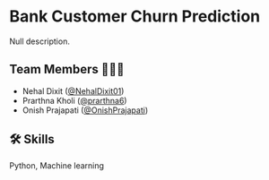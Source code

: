 
# Bank Customer Churn Prediction


Null  description.


## Team Members 🧑🏻‍💻

- Nehal Dixit ([@NehalDixit01](https://github.com/NehalDixit01))
- Prarthna Kholi ([@prarthna6](https://github.com/prarthna6))
- Onish Prajapati ([@OnishPrajapati](https://github.com/OnishPrajapati))


## 🛠 Skills
Python, Machine learning

